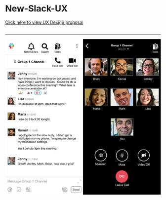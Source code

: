 # New-Slack-UX

[Click here to view UX Design proposal](https://github.com/makicoding/New-Slack-UX/blob/master/Presentation%20Deck/Slack%20UX%20Proposal%20V5.pdf)
<br></br>
***
<kbd>![Screenshot](https://raw.githubusercontent.com/makicoding/New-Slack-UX/master/Screenshot/sRGB_1000px_Slack_Thumbnail3.jpg)</kbd>
